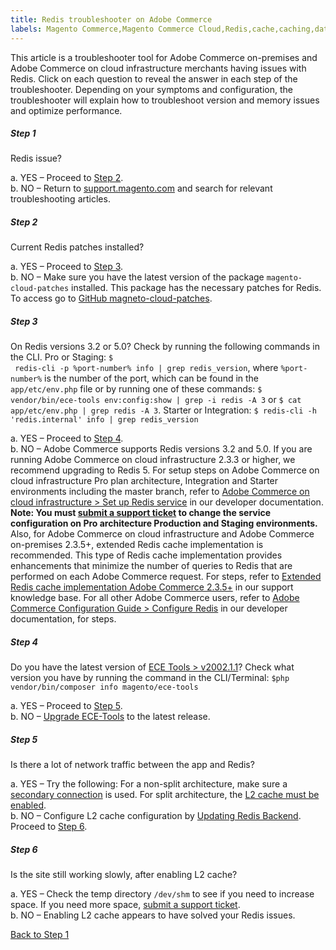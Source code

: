 ```yaml
---
title: Redis troubleshooter on Adobe Commerce
labels: Magento Commerce,Magento Commerce Cloud,Redis,cache,caching,database,ece-tools,patches,troubleshooting,Adobe Commerce,cloud infrastructure,on-premises
---
```


This article is a troubleshooter tool for Adobe Commerce on-premises and Adobe Commerce on cloud infrastructure merchants having issues with Redis. Click on each question to reveal the answer in each step of the troubleshooter. Depending on your symptoms and configuration, the troubleshooter will explain how to troubleshoot version and memory issues and optimize performance.

<div class="zd-accordion">
<div id="zd-accordion-1" class="zd-accordion-panel">
<h5>Step 1</h5>
<div class="zd-accordion-section">Redis issue?</div>
<p class="zd-accordion-text">a. YES – Proceed to <a class="accordion-anchor" href="#zd-accordion-2">Step 2</a>.<br>b. NO – Return to <a href="https://support.magento.com/hc/en-us">support.magento.com</a> and search for relevant troubleshooting articles.</p>
</div>
<div id="zd-accordion-2" class="zd-accordion-panel">
<h5>Step 2</h5>
<div class="zd-accordion-section">Current Redis patches installed?</div>
<p class="zd-accordion-text">a. YES – Proceed to <a class="accordion-anchor" href="#zd-accordion-3">Step 3</a>.<br>b. NO – Make sure you have the latest version of the package <code>magento-cloud-patches</code> installed. This package has the necessary patches for Redis. To access go to <a href="https://github.com/magento/magento-cloud-patches/">GitHub magneto-cloud-patches</a>.</p>
</div>
<div id="zd-accordion-3" class="zd-accordion-panel">
<h5>Step 3</h5>
<div class="zd-accordion-section">On Redis versions 3.2 or 5.0? Check by running the following commands in the CLI. Pro or Staging: <code>$
 redis-cli -p %port-number% info | grep redis_version</code>, where <code>%port-number%</code> is the number of the port, which can be found in the <code>app/etc/env.php</code> file or by running one of these commands: <code>$ vendor/bin/ece-tools env:config:show | grep -i redis -A 3</code> or <code>$ cat app/etc/env.php | grep redis -A 3</code>. Starter or Integration: <code>$ redis-cli -h 'redis.internal' info | grep redis_version</code></div>
<p class="zd-accordion-text">a. YES – Proceed to <a class="accordion-anchor" href="#zd-accordion-4">Step 4</a>.<br>b. NO – Adobe Commerce supports Redis versions 3.2 and 5.0. If you are running Adobe Commerce on cloud infrastructure 2.3.3 or higher, we recommend upgrading to Redis 5. For setup steps on Adobe Commerce on cloud infrastructure Pro plan architecture, Integration and Starter environments including the master branch, refer to <a href="https://devdocs.magento.com/cloud/project/services-redis.html">Adobe Commerce on cloud infrastructure > Set up Redis service</a> in our developer documentation. <strong>Note: </strong><strong>You must <a href="https://support.magento.com/hc/en-us/articles/360019088251">submit a support ticket</a> to change the service configuration on Pro architecture Production and Staging environments. </strong>Also, for Adobe Commerce on cloud infrastructure and Adobe Commerce on-premises 2.3.5+, extended Redis cache implementation is recommended. This type of Redis cache implementation provides enhancements that minimize the number of queries to Redis that are performed on each Adobe Commerce request. For steps, refer to <a href="https://support.magento.com/hc/en-us/articles/360049292532">Extended Redis cache implementation Adobe Commerce 2.3.5+</a> in our support knowledge base. For all other Adobe Commerce users, refer to <a href="https://devdocs.magento.com/guides/v2.4/config-guide/redis/config-redis.html">Adobe Commerce Configuration Guide > Configure Redis</a> in our developer documentation, for steps.</p>
</div>
<div id="zd-accordion-4" class="zd-accordion-panel">
<h5>Step 4</h5>
<div class="zd-accordion-section">Do you have the latest version of <a href="https://github.com/magento/ece-tools/releases">ECE Tools > v2002.1.1</a>? Check what version you have by running the command in the CLI/Terminal: <code>$php vendor/bin/composer info magento/ece-tools</code>
</div>
<p class="zd-accordion-text">a. YES – Proceed to <a class="accordion-anchor" href="#zd-accordion-5">Step 5</a>.<br>b. NO – <a href="https://devdocs.magento.com/cloud/project/ece-tools-update.html">Upgrade ECE-Tools</a> to the latest release.</p>
</div>
<div id="zd-accordion-5" class="zd-accordion-panel">
<h5>Step 5</h5>
<div class="zd-accordion-section">Is there a lot of network traffic between the app and Redis?</div>
<p class="zd-accordion-text">a. YES – Try the following: For a non-split architecture, make sure a <a href="https://support.magento.com/hc/en-us/articles/360037391972">secondary connection</a> is used.  For split architecture, the <a href="https://devdocs.magento.com/guides/v2.4/config-guide/cache/two-level-cache.html">L2 cache must be enabled</a>.<br>b. NO – Configure L2 cache configuration by <a href="https://devdocs.magento.com/cloud/env/variables-deploy.html#redis_backend">Updating Redis Backend</a>. Proceed to <a class="accordion-anchor" href="#zd-accordion-6">Step 6</a>.</p>
</div>
<div id="zd-accordion-6" class="zd-accordion-panel">
<h5>Step 6</h5>
<div class="zd-accordion-section">Is the site still working slowly, after enabling L2 cache?</div>
<p class="zd-accordion-text">a. YES – Check the temp directory <code>/dev/shm</code> to see if you need to increase space. If you need more space, <a href="https://support.magento.com/hc/en-us/articles/360019088251">submit a support ticket</a>.<br>b. NO – Enabling L2 cache appears to have solved your Redis issues.</p>
</div>
<p>
    <a href="https://support.magento.com/hc/en-us/articles/360046673932#zd-accordion-1">Back to Step 1</a>
  </p>
</div>
